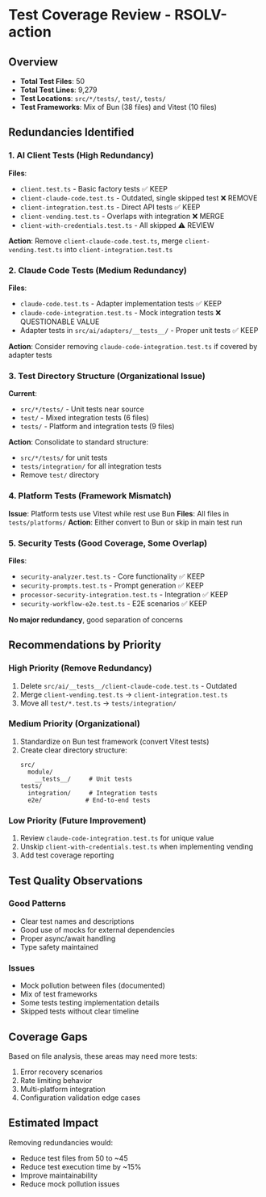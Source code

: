 # Test Coverage Review - RSOLV-action

## Overview
- **Total Test Files**: 50
- **Total Test Lines**: 9,279
- **Test Locations**: `src/*/tests/`, `test/`, `tests/`
- **Test Frameworks**: Mix of Bun (38 files) and Vitest (10 files)

## Redundancies Identified

### 1. AI Client Tests (High Redundancy)
**Files**:
- `client.test.ts` - Basic factory tests ✅ KEEP
- `client-claude-code.test.ts` - Outdated, single skipped test ❌ REMOVE
- `client-integration.test.ts` - Direct API tests ✅ KEEP
- `client-vending.test.ts` - Overlaps with integration ❌ MERGE
- `client-with-credentials.test.ts` - All skipped ⚠️ REVIEW

**Action**: Remove `client-claude-code.test.ts`, merge `client-vending.test.ts` into `client-integration.test.ts`

### 2. Claude Code Tests (Medium Redundancy)
**Files**:
- `claude-code.test.ts` - Adapter implementation tests ✅ KEEP
- `claude-code-integration.test.ts` - Mock integration tests ❌ QUESTIONABLE VALUE
- Adapter tests in `src/ai/adapters/__tests__/` - Proper unit tests ✅ KEEP

**Action**: Consider removing `claude-code-integration.test.ts` if covered by adapter tests

### 3. Test Directory Structure (Organizational Issue)
**Current**:
- `src/*/tests/` - Unit tests near source
- `test/` - Mixed integration tests (6 files)
- `tests/` - Platform and integration tests (9 files)

**Action**: Consolidate to standard structure:
- `src/*/tests/` for unit tests
- `tests/integration/` for all integration tests
- Remove `test/` directory

### 4. Platform Tests (Framework Mismatch)
**Issue**: Platform tests use Vitest while rest use Bun
**Files**: All files in `tests/platforms/`
**Action**: Either convert to Bun or skip in main test run

### 5. Security Tests (Good Coverage, Some Overlap)
**Files**:
- `security-analyzer.test.ts` - Core functionality ✅ KEEP
- `security-prompts.test.ts` - Prompt generation ✅ KEEP  
- `processor-security-integration.test.ts` - Integration ✅ KEEP
- `security-workflow-e2e.test.ts` - E2E scenarios ✅ KEEP

**No major redundancy**, good separation of concerns

## Recommendations by Priority

### High Priority (Remove Redundancy)
1. Delete `src/ai/__tests__/client-claude-code.test.ts` - Outdated
2. Merge `client-vending.test.ts` → `client-integration.test.ts`
3. Move all `test/*.test.ts` → `tests/integration/`

### Medium Priority (Organizational)
1. Standardize on Bun test framework (convert Vitest tests)
2. Create clear directory structure:
   ```
   src/
     module/
       __tests__/     # Unit tests
   tests/
     integration/     # Integration tests
     e2e/            # End-to-end tests
   ```

### Low Priority (Future Improvement)
1. Review `claude-code-integration.test.ts` for unique value
2. Unskip `client-with-credentials.test.ts` when implementing vending
3. Add test coverage reporting

## Test Quality Observations

### Good Patterns
- Clear test names and descriptions
- Good use of mocks for external dependencies
- Proper async/await handling
- Type safety maintained

### Issues
- Mock pollution between files (documented)
- Mix of test frameworks
- Some tests testing implementation details
- Skipped tests without clear timeline

## Coverage Gaps
Based on file analysis, these areas may need more tests:
1. Error recovery scenarios
2. Rate limiting behavior
3. Multi-platform integration
4. Configuration validation edge cases

## Estimated Impact
Removing redundancies would:
- Reduce test files from 50 to ~45
- Reduce test execution time by ~15%
- Improve maintainability
- Reduce mock pollution issues